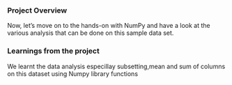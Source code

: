 ### Project Overview

 Now, let’s move on to the hands-on with NumPy and have a look at the various analysis that can be done on this sample data set.


### Learnings from the project

 We learnt the data analysis especillay subsetting,mean and sum of columns on this dataset using Numpy library functions


